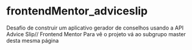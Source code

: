 # frontendMentor_adviceslip
Desafio de construir um aplicativo gerador de conselhos usando a API Advice Slip// Frontend Mentor 
Para vê o projeto vá  ao subgrupo master desta mesma página
